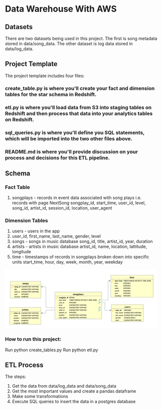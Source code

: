 # Data Warehouse With AWS

## Datasets
There are two datasets being used in this project. The first is song metadata stored in data/song_data.
The other dataset is log data stored in data/log_data. 

## Project Template
The project template includes four files:

### create_table.py is where you'll create your fact and dimension tables for the star schema in Redshift.
### etl.py is where you'll load data from S3 into staging tables on Redshift and then process that data into your analytics tables on Redshift.
### sql_queries.py is where you'll define you SQL statements, which will be imported into the two other files above.
### README.md is where you'll provide discussion on your process and decisions for this ETL pipeline.

## Schema 
### Fact Table
1. songplays - records in event data associated with song plays i.e. records with page NextSong songplay_id, start_time, user_id, level, song_id, artist_id, session_id, location, user_agent

### Dimension Tables
1. users - users in the app
2. user_id, first_name, last_name, gender, level
3. songs - songs in music database song_id, title, artist_id, year, duration
4. artists - artists in music database artist_id, name, location, lattitude, longitude
5. time - timestamps of records in songplays broken down into specific units start_time, hour, day, week, month, year, weekday

![Star Schema](/Song_ERD.png "")

### How to run this project:
Run python create_tables.py
Run python etl.py

## ETL Process
The steps:
1. Get the data from data/log_data and data/song_data
2. Get the most important values and create a pandas dataframe
3. Make some transformations
4. Execute SQL queries to insert the data in a postgres database


